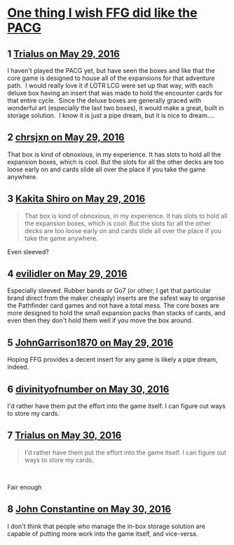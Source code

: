 # [One thing I wish FFG did like the PACG](https://community.fantasyflightgames.com/topic/221217-one-thing-i-wish-ffg-did-like-the-pacg/)

## 1 [Trialus on May 29, 2016](https://community.fantasyflightgames.com/topic/221217-one-thing-i-wish-ffg-did-like-the-pacg/?do=findComment&comment=2239662)

I haven't played the PACG yet, but have seen the boxes and like that the core game is designed to house all of the expansions for that adventure path.  I would really love it if LOTR LCG were set up that way, with each deluxe box having an insert that was made to hold the encounter cards for that entire cycle.  Since the deluxe boxes are generally graced with wonderful art (especially the last two boxes), it would make a great, built in storage solution.  I know it is just a pipe dream, but it is nice to dream....

## 2 [chrsjxn on May 29, 2016](https://community.fantasyflightgames.com/topic/221217-one-thing-i-wish-ffg-did-like-the-pacg/?do=findComment&comment=2239710)

That box is kind of obnoxious, in my experience. It has slots to hold all the expansion boxes, which is cool. But the slots for all the other decks are too loose early on and cards slide all over the place if you take the game anywhere.

## 3 [Kakita Shiro on May 29, 2016](https://community.fantasyflightgames.com/topic/221217-one-thing-i-wish-ffg-did-like-the-pacg/?do=findComment&comment=2239752)

> That box is kind of obnoxious, in my experience. It has slots to hold all the expansion boxes, which is cool. But the slots for all the other decks are too loose early on and cards slide all over the place if you take the game anywhere.

Even sleeved?

## 4 [evilidler on May 29, 2016](https://community.fantasyflightgames.com/topic/221217-one-thing-i-wish-ffg-did-like-the-pacg/?do=findComment&comment=2239861)

Especially sleeved. Rubber bands or Go7 (or other; I get that particular brand direct from the maker cheaply) inserts are the safest way to organise the Pathfinder card games and not have a total mess. The core boxes are more designed to hold the small expansion packs than stacks of cards, and even then they don't hold them well if you move the box around.

## 5 [JohnGarrison1870 on May 29, 2016](https://community.fantasyflightgames.com/topic/221217-one-thing-i-wish-ffg-did-like-the-pacg/?do=findComment&comment=2240283)

Hoping FFG provides a decent insert for any game is likely a pipe dream, indeed.

## 6 [divinityofnumber on May 30, 2016](https://community.fantasyflightgames.com/topic/221217-one-thing-i-wish-ffg-did-like-the-pacg/?do=findComment&comment=2240945)

I'd rather have them put the effort into the game itself. I can figure out ways to store my cards. 

## 7 [Trialus on May 30, 2016](https://community.fantasyflightgames.com/topic/221217-one-thing-i-wish-ffg-did-like-the-pacg/?do=findComment&comment=2241137)

> I'd rather have them put the effort into the game itself. I can figure out ways to store my cards. 

 

Fair enough

## 8 [John Constantine on May 30, 2016](https://community.fantasyflightgames.com/topic/221217-one-thing-i-wish-ffg-did-like-the-pacg/?do=findComment&comment=2241141)

I don't think that people who manage the in-box storage solution are capable of putting more work into the game itself, and vice-versa.

